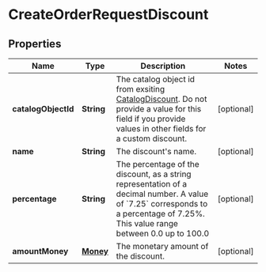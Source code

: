 
# CreateOrderRequestDiscount

## Properties
Name | Type | Description | Notes
------------ | ------------- | ------------- | -------------
**catalogObjectId** | **String** | The catalog object id from exsiting [CatalogDiscount](#type-catalogdiscount).  Do not provide a value for this field if you provide values in other fields for a custom discount. |  [optional]
**name** | **String** | The discount&#39;s name. |  [optional]
**percentage** | **String** | The percentage of the discount, as a string representation of a decimal number.  A value of &#x60;7.25&#x60; corresponds to a percentage of 7.25%. This value range between 0.0 up to 100.0 |  [optional]
**amountMoney** | [**Money**](Money.md) | The monetary amount of the discount. |  [optional]



